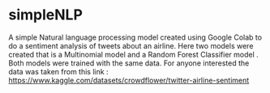 # simpleNLP
A simple Natural language processing model created using Google Colab to do a sentiment analysis of tweets about an airline.
Here two models were created that is a Multinomial model and a Random Forest Classifier model . Both models were trained with the same data.
For anyone interested the data was taken from this link : https://www.kaggle.com/datasets/crowdflower/twitter-airline-sentiment

